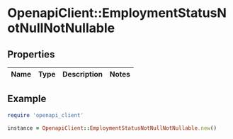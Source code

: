 # OpenapiClient::EmploymentStatusNotNullNotNullable

## Properties

| Name | Type | Description | Notes |
| ---- | ---- | ----------- | ----- |

## Example

```ruby
require 'openapi_client'

instance = OpenapiClient::EmploymentStatusNotNullNotNullable.new()
```

